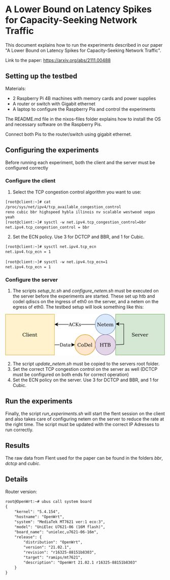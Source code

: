 # A Lower Bound on Latency Spikes for Capacity-Seeking Network Traffic

This document explains how to run the experiments described in our paper "A Lower Bound on Latency Spikes for Capacity-Seeking Network Traffic". 

Link to the paper: https://arxiv.org/abs/2111.00488

## Setting up the testbed

Materials:

* 2 Raspberry Pi 4B machines with memory cards and power supplies
* A router or switch with Gigabit ethernet
* A laptop to configure the Raspberry Pis and control the experiments

The README.md file in the nixos-files folder explains how to install the OS and necessary software on the Raspberry Pis.

Connect both Pis to the router/switch using gigabit ethernet.

## Configuring the experiments

Before running each experiment, both the client and the server must be configured correctly

### Configure the client

1. Select the TCP congestion control algorithm you want to use:
```
[root@client:~]# cat /proc/sys/net/ipv4/tcp_available_congestion_control
reno cubic bbr highspeed hybla illinois nv scalable westwood vegas yeah
[root@client:~]# sysctl -w net.ipv4.tcp_congestion_control=bbr
net.ipv4.tcp_congestion_control = bbr
```

2. Set the ECN policy. Use 3 for DCTCP and BBR, and 1 for Cubic.

```
[root@client:~]# sysctl net.ipv4.tcp_ecn
net.ipv4.tcp_ecn = 1

[root@client:~]# sysctl -w net.ipv4.tcp_ecn=1
net.ipv4.tcp_ecn = 1
```

### Configure the server

1. The scripts *setup_tc.sh* and *configure_netem.sh* must be executed on the server before the experiments are started. These set up htb and codel qdiscs on the ingress of eth0 on the server, and a netem on the egress of eth0. The testbed setup will look something like this:


![Testbed](testbed(1).png)


2. The script *update_netem.sh* must be copied to the servers root folder.
3. Set the correct TCP congestion control on the server as well (DCTCP must be configured on both ends for correct operation)
4. Set the ECN policy on the server. Use 3 for DCTCP and BBR, and 1 for Cubic.

## Run the experiments

Finally, the script *run_experiments.sh* will start the flent session on the client and also takes care of configuring netem on the server to reduce the rate at the right time. The script must be updated with the correct IP Adresses to run correctly.

## Results

The raw data from Flent used for the paper can be found in the folders *bbr*, *dctcp* and *cubic*.

## Details

Router version:

```
root@OpenWrt:~# ubus call system board
{
	"kernel": "5.4.154",
	"hostname": "OpenWrt",
	"system": "MediaTek MT7621 ver:1 eco:3",
	"model": "UniElec U7621-06 (16M flash)",
	"board_name": "unielec,u7621-06-16m",
	"release": {
		"distribution": "OpenWrt",
		"version": "21.02.1",
		"revision": "r16325-88151b8303",
		"target": "ramips/mt7621",
		"description": "OpenWrt 21.02.1 r16325-88151b8303"
	}
}
```

